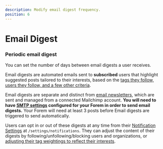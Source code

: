 ```yaml
---
description: Modify email digest frequency.
position: 6
---
```


# Email Digest

### Periodic email digest

You can set the number of days between email digests a user receives. 

Email digests are automated emails sent to **subscribed** users that highlight suggested posts tailored to their interests, based on the [tags they follow, users they follow, and a few other criteria](https://github.com/forem/forem/blob/main/app/services/email_digest_article_collector.rb). 

Email digests are separate and distinct from [email newsletters](https://admin.forem.com/docs/advanced-customization/config/newsletter), which are sent and managed from a connected Mailchimp account. **You will need to have [SMTP settings](https://admin.forem.com/docs/advanced-customization/config/smtp-settings) configured for your Forem in order to send email digests.** Your Forem will need at least 3 posts before Email digests are triggered to send automatically.

Users can opt in or out of these digests at any time from their [Notification Settings](https://admin.forem.com/docs/forem-basics/user-settings/notification-settings) at `/settings/notifications`. They can adjust the content of their digests by following/unfollowing/blocking users and organizations, or [adjusting their tag weightings to reflect their interests](https://admin.forem.com/docs/forem-basics/tags).

